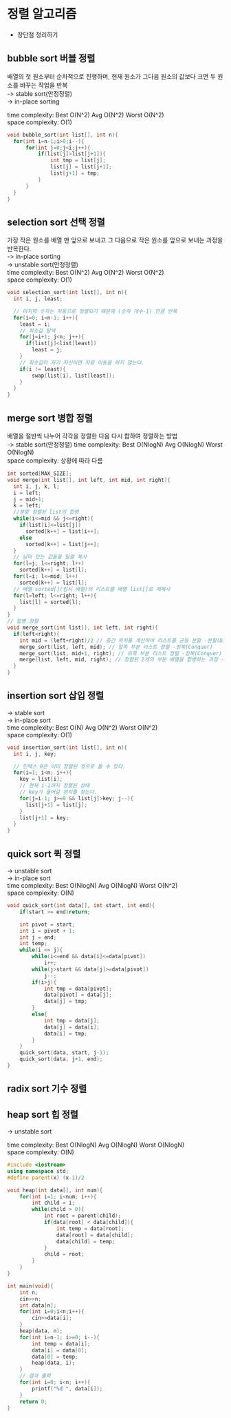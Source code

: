 # 정렬 알고리즘  
* 장단점 정리하기  
## bubble sort 버블 정렬  
배열의 첫 원소부터 순차적으로 진행하며, 현재 원소가 그다음 원소의 값보다 크면 두 원소를 바꾸는 작업을 반복  
-> stable sort(안정정렬)  
-> in-place sorting  

time complexity: Best O(N^2) Avg O(N^2) Worst O(N^2)   
space complexity: O(1)  
```c++
void bubble_sort(int list[], int n){
  for(int i=n-1;i>0;i--){
      for(int j=0;j<i;j++){
          if(list[j]>list[j+1]){
              int tmp = list[j];
              list[j] = list[j+1];
              list[j+1] = tmp;
          }
      }
  }
}
```

## selection sort 선택 정렬   
가장 작은 원소를 배열 맨 앞으로 보내고 그 다음으로 작은 원소를 앞으로 보내는 과정을 반복한다.   
-> in-place sorting  
-> unstable sort(안정정렬)  
time complexity: Best O(N^2) Avg O(N^2) Worst O(N^2)    
space complexity: O(1)   
```c++
void selection_sort(int list[], int n){
  int i, j, least;

  // 마지막 숫자는 자동으로 정렬되기 때문에 (숫자 개수-1) 만큼 반복
  for(i=0; i<n-1; i++){
    least = i;
    // 최솟값 탐색  
    for(j=i+1; j<n; j++){
      if(list[j]<list[least])
        least = j;
    }
    // 최솟값이 자기 자신이면 자료 이동을 하지 않는다.
    if(i != least){
        swap(list[i], list[least]);
    }
  }
}
```

## merge sort 병합 정렬  
배열을 절반씩 나누어 각각을 정렬한 다음 다시 합하여 정렬하는 방법  
-> stable sort(안정정렬)
time complexity: Best O(NlogN) Avg O(NlogN) Worst O(NlogN)    
space complexity: 상황에 따라 다름  
```c++
int sorted[MAX_SIZE];
void merge(int list[], int left, int mid, int right){
  int i, j, k, l;
  i = left;
  j = mid+1;
  k = left;
  //분할 정렬된 list의 합병  
  while(i<=mid && j<=right){
    if(list[i]<=list[j])
      sorted[k++] = list[i++];
    else
      sorted[k++] = list[j++];
  }
  // 남아 있는 값들을 일괄 복사
  for(l=j; l<=right; l++)
    sorted[k++] = list[l];
  for(l=i; l<=mid; l++)
    sorted[k++] = list[l];
  // 배열 sorted[](임시 배열)의 리스트를 배열 list[]로 재복사
  for(l=left; l<=right; l++){
    list[l] = sorted[l];
  }
}
// 합병 정렬
void merge_sort(int list[], int left, int right){
  if(left<right){
    int mid = (left+right)/2 // 중간 위치를 계산하여 리스트를 균등 분할 -분할(Divide)
    merge_sort(list, left, mid); // 앞쪽 부분 리스트 정렬 -정복(Conquer)
    merge_sort(list, mid+1, right); // 뒤쪽 부분 리스트 정렬 -정복(Conquer)
    merge(list, left, mid, right); // 정렬된 2개의 부분 배열을 합병하는 과정 -결합(Combine)
  }
}
```

## insertion sort 삽입 정렬  
-> stable sort  
-> in-place sort  
time complexity: Best O(N) Avg O(N^2) Worst O(N^2)    
space complexity: O(1)  
```c++
void insertion_sort(int list[], int n){
  int i, j, key;

  // 인텍스 0은 이미 정렬된 것으로 볼 수 있다.
  for(i=1; i<n; i++){
    key = list[i];
    // 현재 i-1까지 정렬된 상태  
    // key가 들어갈 위치를 찾는다.  
    for(j=i-1; j>=0 && list[j]>key; j--){
      list[j+1] = list[j];  
    }
    list[j+1] = key;
  }
}
```

## quick sort 퀵 정렬   
-> unstable sort  
-> in-place sort  
time complexity: Best O(NlogN) Avg O(NlogN) Worst O(N^2)    
space complexity: O(N)  
```c++
void quick_sort(int data[], int start, int end){ 
    if(start >= end)return;

    int pivot = start; 
    int i = pivot + 1; 
    int j = end; 
    int temp; 
    while(i <= j){ 
        while(i<=end && data[i]<=data[pivot])
            i++;
        while(j>start && data[j]>=data[pivot])
            j--;
        if(i>j){
            int tmp = data[pivot];
            data[pivot] = data[j];
            data[j] = tmp;
        }
        else{
            int tmp = data[j];
            data[j] = data[i];
            data[i] = tmp;
        }
    } 
    quick_sort(data, start, j-1);
    quick_sort(data, j+1, end);
}  
```

## radix sort 기수 정렬  

## heap sort 힙 정렬  
-> unstable sort  

time complexity: Best O(NlogN) Avg O(NlogN) Worst O(NlogN)    
space complexity: O(N)  

```c++
#include <iostream> 
using namespace std;
#define parent(x) (x-1)/2 

void heap(int data[], int num){ 
    for(int i=1; i<num; i++){ 
        int child = i; 
        while(child > 0){ 
            int root = parent(child); 
            if(data[root] < data[child]){ 
                int temp = data[root]; 
                data[root] = data[child]; 
                data[child] = temp; 
            } 
            child = root; 
        } 
    } 
} 

int main(void){ 
    int n;
    cin>>n;
    int data[n];
    for(int i=0;i<n;i++){
        cin>>data[i];
    }
    heap(data, n);  
    for(int i=n-1; i>=0; i--){ 
        int temp = data[i]; 
        data[i] = data[0]; 
        data[0] = temp; 
        heap(data, i); 
    } 
    // 결과 출력 
    for(int i=0; i<n; i++){ 
        printf("%d ", data[i]); 
    } 
    return 0; 
}
```
